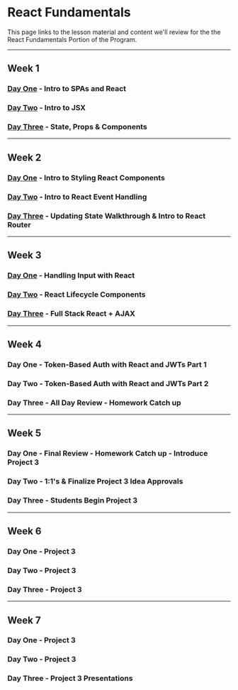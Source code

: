 # React Fundamentals

This page links to the lesson material and content we'll review for the the React Fundamentals Portion of the Program. 

<hr />

## Week 1

### [Day One](./w13d01) - Intro to SPAs and React
### [Day Two](./w13d02) - Intro to JSX
### [Day Three](./w13d03) - State, Props & Components

<hr />

## Week 2

### [Day One](./w14d01) - Intro to Styling React Components
### [Day Two](./w14d02) - Intro to React Event Handling
### [Day Three](./w14d03) - Updating State Walkthrough & Intro to React Router

<hr />

## Week 3

### [Day One](./w15d01) - Handling Input with React
### [Day Two](./w15d02) - React Lifecycle Components
### [Day Three](./w15d03) - Full Stack React + AJAX

<hr />

## Week 4

### Day One - Token-Based Auth with React and JWTs Part 1
### Day Two - Token-Based Auth with React and JWTs Part 2
### Day Three - All Day Review - Homework Catch up

<hr />

## Week 5

### Day One - Final Review - Homework Catch up - Introduce Project 3 
### Day Two - 1:1's & Finalize Project 3 Idea Approvals
### Day Three - Students Begin Project 3

<hr />

## Week 6

### Day One - Project 3
### Day Two - Project 3
### Day Three - Project 3

<hr />

## Week 7

### Day One - Project 3
### Day Two - Project 3
### Day Three - Project 3 Presentations

